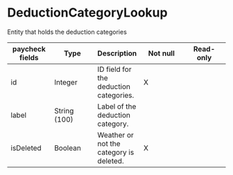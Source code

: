 # DeductionCategoryLookup

Entity that holds the deduction categories
<table>
    <colgroup>
        <col width="20%" />
        <col width="20%" />
        <col width="20%" />
        <col width="20%" />
        <col width="20%" />
    </colgroup>
    <thead>
        <tr class="header">
            <th>paycheck fields</th>
            <th>Type</th>
            <th>Description</th>
            <th>Not null</th>
            <th>Read-only</th>
        </tr>
    </thead>
    <tbody>
        <tr class="even">
            <td>id</td>
            <td>Integer</td>
            <td>ID field for the deduction categories.</td>
            <td>X</td>
            <td></td>
        </tr>
        <tr class="odd">
            <td>label</td>
            <td>String (100)</td>
            <td>Label of the deduction category.</td>
            <td></td>
            <td></td>
        </tr>
        <tr class="even">
            <td>isDeleted</td>
            <td>Boolean</td>
            <td>Weather or not the category is deleted.</td>
            <td>X</td>
            <td></td>
        </tr>
    </tbody>
</table>


     
        
